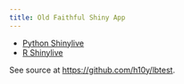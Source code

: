 ```yaml
---
title: Old Faithful Shiny App
---
```


- [Python Shinylive](./py-shinylive/)
- [R Shinylive](./r-shinylive/)

See source at <https://github.com/h10y/lbtest>.
